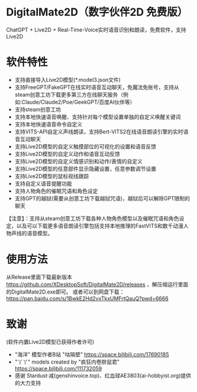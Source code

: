 # DigitalMate2D（数字伙伴2D 免费版）
ChatGPT + Live2D + Real-Time-Voice实时语音识别和朗读，免费软件，支持Live2D

# 软件特性
* 支持直接导入Live2D模型(*.model3.json文件)
* 支持FreeGPT/FakeGPT在线实时语音互动聊天，免魔法免账号，支持从steam创意工坊下载更多第三方在线聊天服务（例如:Claude/Claude2/Poe/GeekGPT/百度AI伙伴等）
* 支持steam创意工坊
* 支持本地快速语音唤醒、支持针对每个模型设置单独的自定义唤醒关键词
* 支持本地快速语音命令自定义
* 支持VITS-API自定义声线朗读，支持Bert-VITS2在线语音朗读引擎的实时语音互动聊天
* 支持Live2D模型的自定义触摸部位的可视化的设置和语音反馈
* 支持Live2D模型的自定义动作和语音互动反馈
* 支持Live2D模型的自定义情感识别和动作/表情的自定义
* 支持Live2D模型的任意部件显示隐藏设置，任意参数调节设置
* 支持Live2D模型的鼠标视线跟踪
* 支持自定义语音提醒功能
* 支持人物角色的催眠咒语和角色设定
* 支持GPT的越狱(需要从创意工坊下载越狱咒语)，越狱后可以解除GPT限制的聊天

【注意】：支持从steam创意工坊下载各种人物角色模型以及催眠咒语和角色设定，以及可以下载更多语音朗读引擎包括支持本地推理的FastVITS和数千动漫人物声线的语音模型。


# 使用方法
从Release里面下载最新版本 https://github.com/XDesktopSoft/DigitalMate2D/releases ，解压缩运行里面的DigitalMate2D.exe即可。 
  或者可以到网盘下载： https://pan.baidu.com/s/1BwkE2Hd2vxTkxUMFrtQauQ?pwd=6666 

# 致谢
(软件内置Live2D模型已获得作者许可)
* "海洋" 模型作者B站 "咕隔壁" https://space.bilibili.com/17690185
* "丫丫" models created by "疯狂内卷胖鼠君" https://space.bilibili.com/111732059
* 感谢 Stardust·减(genshinvoice.top)、红血球AE3803(ai-hobbyist.org)提供的大力支持
